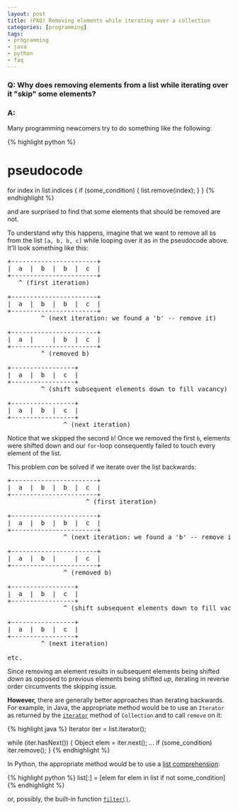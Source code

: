 ```yaml
---
layout: post
title: (FAQ) Removing elements while iterating over a collection
categories: [programming]
tags:
- programming
- java
- python
- faq
---
```


### Q: Why does removing elements from a list while iterating over it "skip" some elements?

### A:

Many programming newcomers try to do something like the following:

{% highlight python %}
# pseudocode
for index in list.indices {
    if (some_condition) {
        list.remove(index);
    }
}
{% endhighlight %}
    
and are surprised to find that some elements that should be removed are not.

To understand why this happens, imagine that we want to remove all `b`s from the list `[a, b, b, c]` while looping over it as in the pseudocode above. It'll look something like this:

<pre>
+-----------------------+
|  a  |  b  |  b  |  c  |
+-----------------------+
   ^ (first iteration)
   
+-----------------------+
|  a  |  b  |  b  |  c  |
+-----------------------+
         ^ (next iteration: we found a 'b' -- remove it)
         
+-----------------------+
|  a  |     |  b  |  c  |
+-----------------------+
         ^ (removed b)
         
+-----------------+
|  a  |  b  |  c  |
+-----------------+
         ^ (shift subsequent elements down to fill vacancy)
         
+-----------------+
|  a  |  b  |  c  |
+-----------------+
               ^ (next iteration)
</pre>

Notice that we skipped the second `b`! Once we removed the first `b`, elements were shifted down and our `for`-loop consequently failed to touch every element of the list.

This problem *can* be solved if we iterate over the list backwards:

<pre>
+-----------------------+
|  a  |  b  |  b  |  c  |
+-----------------------+
                     ^ (first iteration)
   
+-----------------------+
|  a  |  b  |  b  |  c  |
+-----------------------+
               ^ (next iteration: we found a 'b' -- remove it)
         
+-----------------------+
|  a  |  b  |     |  c  |
+-----------------------+
               ^ (removed b)
         
+-----------------+
|  a  |  b  |  c  |
+-----------------+
               ^ (shift subsequent elements down to fill vacancy)
         
+-----------------+
|  a  |  b  |  c  |
+-----------------+
         ^ (next iteration)
         
etc.
</pre>

Since removing an element results in subsequent elements being shifted *down* as opposed to previous elements being shifted *up*, iterating in reverse order circumvents the skipping issue.

**However,** there are generally better approaches than iterating backwards. For example, in Java, the appropriate method would be to use an `Iterator` as returned by the [`iterator`](http://docs.oracle.com/javase/7/docs/api/java/util/Collection.html#iterator()) method of `Collection` and to call `remove` on it:

{% highlight java %}
Iterator<Object> iter = list.iterator();

while (iter.hasNext()) {
    Object elem = iter.next();
    ...
    if (some_condition)
        iter.remove();
}
{% endhighlight %}
    
In Python, the appropriate method would be to use a [list comprehension](http://docs.python.org/3.3/tutorial/datastructures.html#list-comprehensions):

{% highlight python %}
list[:] = [elem for elem in list if not some_condition]
{% endhighlight %}
    
or, possibly, the built-in function [`filter()`](http://docs.python.org/3.3/library/functions.html#filter).
